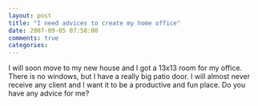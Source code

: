 ```yaml
---
layout: post
title: "I need advices to create my home office"
date: 2007-09-05 07:58:00
comments: true
categories: 
---
```


<p>I will soon move to my new house and I got a 13x13 room for my office. There is no windows, but I have a really big patio door. I will almost never receive any client and I want it to be a productive and fun place. Do you have any advice for me?</p>

